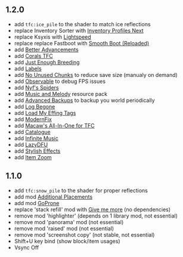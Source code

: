 ## 1.2.0

+ add `tfc:ice_pile` to the shader to match ice reflections
+ replace Inventory Sorter with [Inventory Profiles Next](https://modrinth.com/mod/O7RBXm3n)
+ replace Ksyxis with [Lightspeed](https://modrinth.com/mod/US93mifm)
+ replace replace Fastboot with [Smooth Boot \(Reloaded\)](https://modrinth.com/mod/z53V2L4P)
+ add [Better Advancements](https://modrinth.com/mod/Q2OqKxDG)
+ add [Corals TFC](https://modrinth.com/mod/RzMcpTLU)
+ add [Just Enough Breeding](https://modrinth.com/mod/9Pk89J3g)
+ add [Labels](https://modrinth.com/mod/x6r7yhfi)
+ add [No Unused Chunks](https://modrinth.com/mod/U8avpWmO) to reduce save size (manualy on demand)
+ add [Observable](https://modrinth.com/mod/VYRu7qmG) to debug FPS issues
+ add [Nyf's Spiders](https://modrinth.com/mod/dOGM7ccu)
+ add [Music and Melody](https://www.curseforge.com/minecraft/texture-packs/music-and-melody) resource pack
+ add [Advanced Backups](https://modrinth.com/mod/Jrmoreqs) to backup you world periodically
+ add [Log Begone](https://modrinth.com/mod/9ON3zv6e)
+ add [Load My Effing Tags](https://modrinth.com/mod/67kVxsaO)
+ add [ModernFix](https://modrinth.com/mod/nmDcB62a)
+ add [Macaw's All\-In\-One for TFC](https://www.curseforge.com/projects/908983)
+ add [Catalogue](https://www.curseforge.com/projects/459701)
+ add [Infinite Music](https://www.curseforge.com/projects/291713)
+ add [LazyDFU](https://www.curseforge.com/projects/460819)
+ add [Stylish Effects](https://www.curseforge.com/projects/543661)
+ add [Item Zoom](https://www.curseforge.com/projects/261725)
<!-- + add [Sound Physics Remastered](https://www.curseforge.com/projects/535489) -->

## 1.1.0

+ add `tfc:snow_pile` to the shader for proper reflections
+ add mod [Additional Placements](https://modrinth.com/mod/f5TwOKkb)
+ add mod [GoProne](https://www.curseforge.com/projects/327968)
+ replace 'stack refill' mod with [Give me more](https://modrinth.com/mod/6jabgqyV) (no dependencies)
+ remove mod 'highlighter' (depends on 1 library mod, not essential)
+ remove mod 'panorama' mod (not essential)
+ remove mod 'raised' mod (not essential)
+ remove mod 'screenshot copy' (not stable, not essential)
+ Shift+U key bind (show block/item usages)
+ Vsync Off
